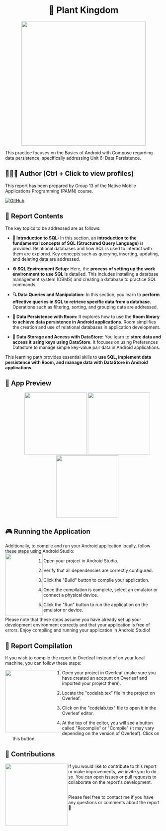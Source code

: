 <h1 align="center">🌱 Plant Kingdom</h1>
<p align="center">
  <img width="400px"src="https://github.com/AlejandroDavidArzolaSaavedra/Plant-Kingdom-app/assets/90756437/1ac040c4-dc7d-4886-8b71-908b585f1b24">
</p>

This practice focuses on the Basics of Android with Compose regarding data persistence, specifically addressing Unit 6: Data Persistence.

## 🙆👨‍💻 Author (Ctrl + Click to view profiles)
This report has been prepared by Group 13 of the Native Mobile Applications Programming (PAMN) course.

[![GitHub](https://img.shields.io/badge/GitHub-Alejandro%20David%20Arzola%20Saavedra-blue?style=flat-square&logo=github)](https://github.com/AlejandroDavidArzolaSaavedra)
  
## 📑 Report Contents
The key topics to be addressed are as follows:

- **🚀 Introduction to SQL:**
  In this section, an **introduction to the fundamental concepts of SQL (Structured Query Language)** is provided. Relational databases and how SQL is used to interact with them are explored. Key concepts such as querying, inserting, updating, and deleting data are addressed.
  
- **⚙️ SQL Environment Setup:**
  Here, the **process of setting up the work environment to use SQL** is detailed. This includes installing a database management system (DBMS) and creating a database to practice SQL commands.

- **🔍 Data Queries and Manipulation:**
  In this section, you learn to **perform effective queries in SQL to retrieve specific data from a database**. Operations such as filtering, sorting, and grouping data are addressed.

- **💾 Data Persistence with Room:**
  It explores how to use the **Room library to achieve data persistence in Android applications**. Room simplifies the creation and use of relational databases in application development.

- **🔐 Data Storage and Access with DataStore:**
  You learn to **store data and access it using keys using DataStore**. It focuses on using Preferences Datastore to manage simple key-value pair data in Android applications.

This learning path provides essential skills to **use SQL, implement data persistence with Room, and manage data with DataStore in Android applications**.

## 📱 App Preview
<ul align="center">		
  <img  width="200px" src="https://i.imgur.com/qZuqTFq.png">
  <img  width="200px" src="https://i.imgur.com/ZKY3YXx.png">
  <img  width="200px" src="https://i.imgur.com/ggjSPXL.png">
</ul>

## 🎮 Running the Application
Additionally, to compile and run your Android application locally, follow these steps using Android Studio:<br>
<img align="left" width="120" height="200" src="https://github.com/AlejandroDavidArzolaSaavedra/Plant-Kingdom-app/assets/90756437/fe6c245b-a191-4f15-a3e8-92ccf6846893">
1. Open your project in Android Studio.

2. Verify that all dependencies are correctly configured.

3. Click the "Build" button to compile your application.

4. Once the compilation is complete, select an emulator or connect a physical device.

5. Click the "Run" button to run the application on the emulator or device.

Please note that these steps assume you have already set up your development environment correctly and that your application is free of errors. Enjoy compiling and running your application in Android Studio!


## 📄 Report Compilation
If you wish to compile the report in Overleaf instead of on your local machine, you can follow these steps:<br>

<img align="left" width="180" height="200" src="https://github.com/AlejandroDavidArzolaSaavedra/Plant-Kingdom-app/assets/90756437/99e4704f-288b-4d9d-9f84-d85e5eb76967">

1. Open your project in Overleaf (make sure you have created an account on Overleaf and imported your project there).

2. Locate the "codelab.tex" file in the project on Overleaf.

3. Click on the "codelab.tex" file to open it in the Overleaf editor.

4. At the top of the editor, you will see a button called "Recompile" or "Compile" (it may vary depending on the version of Overleaf). Click on this button.


## 🤝 Contributions
<img align="left" width="200" height="200" src="https://github.com/AlejandroDavidArzolaSaavedra/Plant-Kingdom-app/assets/90756437/673427a5-121a-4c77-bd0f-454e7dee2f74">
If you would like to contribute to this report or make improvements, we invite you to do so. You can open issues or pull requests to collaborate on the report's development.<br><br>

Please feel free to contact me if you have any questions or comments about the report🚀

